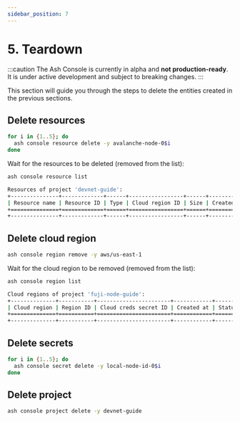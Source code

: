 ```yaml
---
sidebar_position: 7
---
```


# 5. Teardown

:::caution
The Ash Console is currently in alpha and **not production-ready**. It is under active development and subject to breaking changes.
:::

This section will guide you through the steps to delete the entities created in the previous sections.

## Delete resources

```bash title="Command"
for i in {1..5}; do
  ash console resource delete -y avalanche-node-0$i
done
```

Wait for the resources to be deleted (removed from the list):

```bash title="Command"
ash console resource list
```

```bash title="Output"
Resources of project 'devnet-guide':
+---------------+-------------+------+-----------------+------+------------+--------+-------------------+
| Resource name | Resource ID | Type | Cloud region ID | Size | Created at | Status | Resource specific |
+===============+=============+======+=================+======+============+========+===================+
+---------------+-------------+------+-----------------+------+------------+--------+-------------------+
```

## Delete cloud region

```bash title="Command"
ash console region remove -y aws/us-east-1
```

Wait for the cloud region to be removed (removed from the list):

```bash title="Command"
ash console region list
```

```bash title="Output"
Cloud regions of project 'fuji-node-guide':
+--------------+-----------+-----------------------+------------+--------+
| Cloud region | Region ID | Cloud creds secret ID | Created at | Status |
+==============+===========+=======================+============+========+
+--------------+-----------+-----------------------+------------+--------+
```

## Delete secrets

```bash title="Command"
for i in {1..5}; do
  ash console secret delete -y local-node-id-0$i
done
```

## Delete project

```bash title="Command"
ash console project delete -y devnet-guide
```
